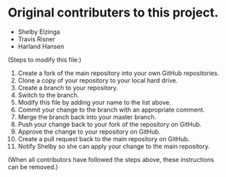 # Original contributers to this project.

*   Shelby Elzinga
*   Travis Risner
*   Harland Hansen

(Steps to modify this file:)

1.  Create a fork of the main repository into your own GitHub repositories.
2.  Clone a copy of your repository to your local hard drive.
3.  Create a branch to your repository.
4.  Switch to the branch.
5.  Modify this file by adding your name to the list above.
6.  Commit your change to the branch with an appropriate comment.
7.  Merge the branch back into your master branch.
8.  Push your change back to your fork of the repository on GitHub.
9.  Approve the change to your repository on GitHub.
10. Create a pull request back to the main repository on GitHub.
11. Notify Shelby so she can apply your change to the main repository.

(When all contributors have followed the steps above, these
instructions can be removed.)

